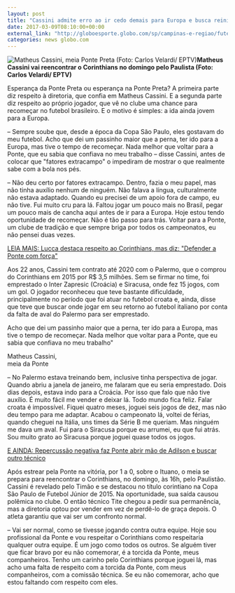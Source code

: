 ```yaml
---
layout: post
title: "Cassini admite erro ao ir cedo demais para Europa e busca reinício na Ponte"
date: 2017-03-09T08:10:00+00:00
external_link: "http://globoesporte.globo.com/sp/campinas-e-regiao/futebol/times/ponte-preta/noticia/2017/03/cassini-admite-erro-ao-ir-cedo-demais-para-europa-e-busca-reinicio-na-ponte.html"
categories: news globo.com
---
```

 ![Matheus Cassini, meia Ponte Preta (Foto: Carlos Velardi/ EPTV)](http://s2.glbimg.com/m1oLgJIRAMOZ0e7rsyqdqdiBu2c=/125x0:718x593/300x300/s.glbimg.com/es/ge/f/original/2017/02/21/cassini.2.jpg "Matheus Cassini, meia Ponte Preta (Foto: Carlos Velardi/ EPTV)")**Matheus Cassini vai reencontrar o Corinthians no domingo pelo Paulista (Foto: Carlos Velardi/ EPTV)**

Esperança da Ponte Preta ou esperança na Ponte Preta? A primeira parte diz respeito à diretoria, que confia em Matheus Cassini. E a segunda parte diz respeito ao próprio jogador, que vê no clube uma chance para recomeçar no futebol brasileiro. E o motivo é simples: a ida ainda jovem para a Europa.

– Sempre soube que, desde a época da Copa São Paulo, eles gostavam do meu futebol. Acho que dei um passinho maior que a perna, ter ido para a Europa, mas tive o tempo de recomeçar. Nada melhor que voltar para a Ponte, que eu sabia que confiava no meu trabalho – disse Cassini, antes de colocar que "fatores extracampo" o impediram de mostrar o que realmente sabe com a bola nos pés.  
  
– Não deu certo por fatores extracampo. Dentro, fazia o meu papel, mas não tinha auxílio nenhum de ninguém. Não falava a língua, culturalmente não estava adaptado. Quando eu precisei de um apoio fora de campo, eu não tive. Fui muito cru para lá. Faltou jogar um pouco mais no Brasil, pegar um pouco mais de cancha aqui antes de ir para a Europa. Hoje estou tendo oportunidade de recomeçar. Não é tão passo para trás. Voltar para a Ponte, um clube de tradição e que sempre briga por todos os campeonatos, eu não pensei duas vezes.

[LEIA MAIS: Lucca destaca respeito ao Corinthians, mas diz: "Defender a Ponte com força"](http://globoesporte.globo.com/sp/campinas-e-regiao/futebol/times/ponte-preta/noticia/2017/03/lucca-destaca-respeito-ao-corinthians-mas-diz-defender-ponte-com-forca.html)

Aos 22 anos, Cassini tem contrato até 2020 com o Palermo, que o comprou do Corinthians em 2015 por R$ 3,5 milhões. Sem se firmar no time, foi emprestado o Inter Zapresic (Croácia) e Siracusa, onde fez 15 jogos, com um gol. O jogador reconheceu que teve bastante dificuldade, principalmente no período que foi atuar no futebol croata e, ainda, disse que teve que buscar onde jogar em seu retorno ao futebol italiano por conta da falta de aval do Palermo para ser emprestado.

Acho que dei um passinho maior que a perna, ter ido para a Europa, mas tive o tempo de recomeçar. Nada melhor que voltar para a Ponte, que eu sabia que confiava no meu trabalho"  

Matheus Cassini,  
meia da Ponte

– No Palermo estava treinando bem, inclusive tinha perspectiva de jogar. Quando abriu a janela de janeiro, me falaram que eu seria emprestado. Dois dias depois, estava indo para a Croácia. Por isso que falo que não tive auxílio. É muito fácil me vender e deixar lá. Todo mundo fica feliz. Falar croata é impossível. Fiquei quatro meses, joguei seis jogos de dez, mas não deu tempo para me adaptar. Acabou o campeonato lá, voltei de férias, quando cheguei na Itália, uns times da Série B me queriam. Mas ninguém me dava um aval. Fui para o Siracusa porque eu arrumei, eu que fui atrás. Sou muito grato ao Siracusa porque joguei quase todos os jogos.

[E AINDA:&nbsp;Repercussão negativa faz Ponte abrir mão de Adilson e buscar outro técnico](http://globoesporte.globo.com/sp/campinas-e-regiao/futebol/times/ponte-preta/noticia/2017/03/repercussao-negativa-faz-ponte-abrir-mao-de-adilson-e-buscar-outro-tecnico.html)

Após estrear pela Ponte na vitória, por 1 a 0, sobre o Ituano, o meia se prepara para reencontrar o Corinthians, no domingo, às 16h, pelo Paulistão. Cassini é revelado pelo Timão e se destacou no título corintiano na Copa São Paulo de Futebol Júnior de 2015. Na oportunidade, sua saída causou polêmica no clube. O então técnico Tite chegou a pedir sua permanência, mas a diretoria optou por vender em vez de perdê-lo de graça depois. O atleta garantiu que vai ser um confronto normal.

– Vai ser normal, como se tivesse jogando contra outra equipe. Hoje sou profissional da Ponte e vou respeitar o Corinthians como respeitaria qualquer outra equipe. É um jogo como todos os outros. Se alguém tiver que ficar bravo por eu não comemorar, é a torcida da Ponte, meus companheiros. Tenho um carinho pelo Corinthians porque joguei lá, mas acho uma falta de respeito com a torcida da Ponte, com meus companheiros, com a comissão técnica. Se eu não comemorar, acho que estou faltando com respeito com eles.

